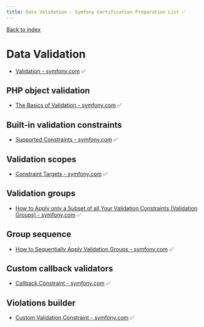 ```yaml
---
title: Data Validation - Symfony Certification Preparation List ✅ 
---
```

[Back to index](../readme.md#table-of-contents)

# Data Validation
- [Validation - symfony.com](https://symfony.com/doc/5.4/validation.html) ✅

## PHP object validation
- [The Basics of Validation - symfony.com](https://symfony.com/doc/5.4/validation.html#the-basics-of-validation) ✅

## Built-in validation constraints
- [Supported Constraints - symfony.com](https://symfony.com/doc/5.4/validation.html#supported-constraints) ✅

## Validation scopes
- [Constraint Targets - symfony.com](https://symfony.com/doc/5.4/validation.html#constraint-targets) ✅

## Validation groups
- [How to Apply only a Subset of all Your Validation Constraints (Validation Groups) - symfony.com](https://symfony.com/doc/5.4/validation/groups.html) ✅  

## Group sequence
- [How to Sequentially Apply Validation Groups - symfony.com](https://symfony.com/doc/5.4/validation/sequence_provider.html) ✅

## Custom callback validators
- [Callback Constraint - symfony.com](https://symfony.com/doc/5.4/reference/constraints/Callback.html) ✅

## Violations builder
- [Custom Validation Constraint - symfony.com](https://symfony.com/doc/5.4/validation/custom_constraint.html) ✅
